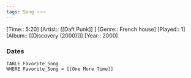 ```yaml
---
tags: Song ⭐⭐⭐ 
---
```

[Time:: 5:20]
[Artist:: [[Daft Punk]] ]
[Genre:: French house]
[Played:: 1]
[Album:: [[Discovery (2000)]]]
[Year:: 2000]
### Dates
````dataview
TABLE Favorite_Song
WHERE Favorite_Song = [[One More Time]]
````